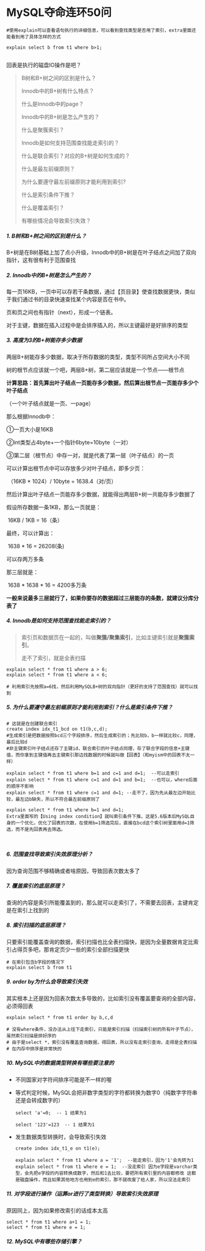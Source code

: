 # MySQL夺命连环50问

```mysql
#使用explain可以查看语句执行的详细信息，可以看到查找类型是否用了索引，extra里面还能看到用了具体怎样的方式

explain select b from t1 where b>1;


```



回表是执行的磁盘IO操作是吧？



> B树和B+树之间的区别是什么？
>
> Innodb中的B+树有什么特点？
>
> 什么是Innodb中的page？
>
> Innodb中的B+树是怎么产生的？
>
> 什么是聚簇索引？
>
> Innodb是如何支持范围查找能走索引的？
>
> 什么是联合索引？对应的B+树是如何生成的？
>
> 什么是最左前缀原则？
>
> 为什么要遵守最左前缀原则才能利用到索引?
>
> 什么是索引条件下推？
>
> 什么是覆盖索引？
>
> 有哪些情况会导致索引失效？





##### 1. B树和B+树之间的区别是什么？

B+树是在B树基础上加了点小升级，Innodb中的B+树是在叶子结点之间加了双向指针，这有很有利于范围查找



##### 2. Innodb中的B+树是怎么产生的？

每一页16KB，一页中可以存若干条数据，通过【页目录】使查找数据更快，类似于我们通过书的目录快速查找某个内容是否在书中。

页和页之间也有指针（next），形成一个链表。

对于主键，数据在插入过程中是会排序插入的，所以主键最好是好排序的类型



##### 3. 高度为3的B+树能存多少数据

两层B+树能存多少数据，取决于所存数据的类型，类型不同所占空间大小不同

树的根节点应该就一个吧，两层B+树，第二层应该就是一个节点——根节点

**计算思路：首先算出叶子结点一页能存多少数据，然后算出根节点一页能存多少个叶子结点**

（一个叶子结点就是一页、一page）

那么根据Innodb中：

①一页大小是16KB

②int类型占4byte+一个指针6byte=10byte（一对）

③第二层（根节点）中存一对，就是代表了第一层（叶子结点）的一页

可以计算出根节点中可以存放多少对叶子结点，即多少页：

​	（16KB * 1024）/ 10byte = 1638.4（对/页）

然后计算出叶子结点一页能存多少数据，就能得出两层B+树一共能存多少数据了

假设所存数据一条1KB，那么一页就是：

​	16KB / 1KB = 16（条）

最终，可以计算出：

​	1638 * 16 = 26208(条)

可以存两万多条

那三层就是：

​	1638 * 1638 * 16 = 4200多万条 

**一般来说最多三层就行了，如果你要存的数据超过三层能存的条数，就建议分库分表了**



##### 4. Innodb是如何支持范围查找能走索引的？

> 索引页和数据页在一起的，叫做**聚簇/聚集索引**，比如主键索引就是**聚簇索引**。
>
> 走不了索引，就是全表扫描

```mysql
explain select * from t1 where a > 6;
explain select * from t1 where a < 6;

# 利用索引先按照a=6找，然后利用MySQLB+树的双向指针（更好的支持了范围查找）就可以找到
```





##### 5. 为什么要遵守最左前缀原则才能利用到索引？什么是索引条件下推？

```mysql
# 这就是在创建联合索引
create index idx_t1_bcd on t1(b,c,d); 
#生成索引是把数据按照bcd三个字段排序，然后生成索引的；先比较b，b一样就比较c，同理，最后比较d
#非主键索引叶子结点还存了主键id，联合索引的叶子结点同理，存了联合字段的信息+主键值，而你拿到主键值再去主键索引那边找数据的时候就叫做【回表】（和myism中的回表不太一样）

explain select * from t1 where b=1 and c=1 and d=1;  --可以走索引
explain select * from t1 where c=1 and d=1 and b=1;  --也可以，where后面的顺序不影响
explain select * from t1 where c=1 and d=1; --走不了，因为先从最左边开始比较，最左边b缺失，所以不符合最左前缀原则了 

explain select * from t1 where b=1 and d=1;
Extra里面写的【Using index condition】就叫索引条件下推，这是5.6版本后MySQL自身的一个优化，优化了回表的次数，在使用b=1筛选完后，直接在bcd这个索引树里面用d=1筛选，而不是先回表再去筛选。



```



##### 6. 范围查找导致索引失效原理分析？

因为查询范围不够精确或者啥原因，导致回表次数太多了



##### 7. 覆盖索引的底层原理？

查询的内容是索引所能覆盖到的，那么就可以走索引了，不需要去回表，主键肯定是在索引上找到的



##### 8. 索引扫描的底层原理？

只要索引能覆盖查询的数据，索引扫描也比全表扫描快，是因为全量数据肯定比索引占得页多吧，那肯定页少一些的索引全部扫描更快

```mysql
# 在索引包含b字段的情况下
explain select b from t1
```



##### 9. order by为什么会导致索引失效

其实根本上还是因为回表次数太多导致的，比如索引没有覆盖要查询的全部内容，必须得回表

```mysql
explain select * from t1 order by b,c,d

# 没有where条件，没办法从上往下走索引，只能是索引扫描（扫描索引树的所有叶子节点），虽然索引扫描是排好序的 
# 由于是select *，索引没有覆盖查询数据，得回表，所以没有走索引查询，走得是全表扫描
# 在内存中排序是非常快的
```



##### 10. 	MySQL中的数据类型转换有哪些要注意的

- 不同国家对字符间排序可能是不一样的喔

- 等式判定时候，MySQL会把非数字类型的字符都转换为数字0（纯数字字符串还是会转成数字的）

  ```mysql
  select 'a'=0;  -- 1 结果为1 
  
  select '123'=123  -- 1 结果为1
  ```

- 发生数据类型转换时，会导致索引失效

  ```mysql
  create index idx_t1_e on t1(e);
  
  explain select * from t1 where a = '1';  --能走索引，因为'1'会先转为1
  explain select * from t1 where e = 1;  --没走索引 因为e字段是varchar类型，会先把e字段的内容转换成数字，然后和1去比较，要把所有索引里的内容都修改 这都是磁盘操作，而且如果其他地方也用到e的索引，那不就改废了给人家，所以没法走索引
  ```

  

##### 11. 对字段进行操作（运算or进行了类型转换）导致索引失效原理

原因同上，因为如果修改索引的话成本太高

```mysql
select * from t1 where a+1 = 1;
select * from t1 where e = 1;
```





##### 12. MySQL中有哪些存储引擎？